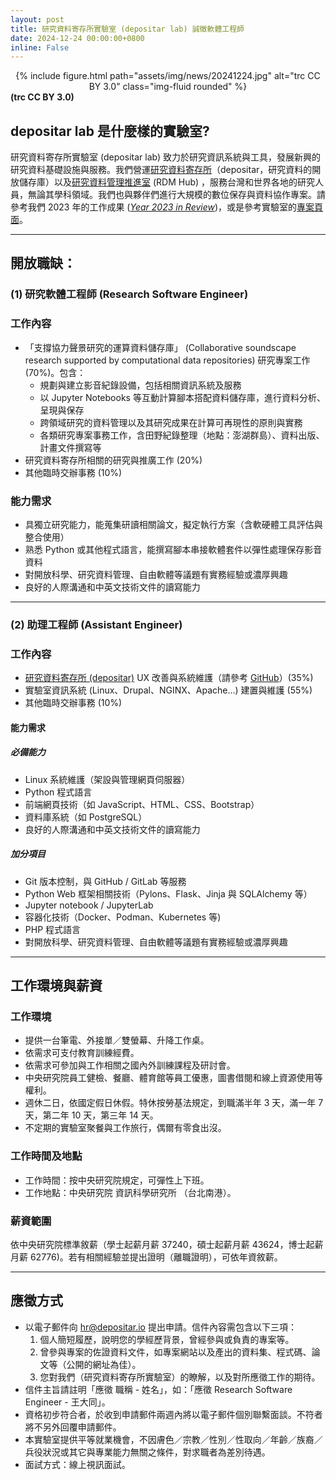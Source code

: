 ```yaml
---
layout: post
title: 研究資料寄存所實驗室 (depositar lab) 誠徵軟體工程師
date: 2024-12-24 00:00:00+0800
inline: False
---
```


<center>
<div class="row">
    <div class="col-sm mt-3 mt-md-0">
        {% include figure.html path="assets/img/news/20241224.jpg" alt="trc CC BY 3.0" class="img-fluid rounded" %}
    </div>
</div>
</center>
<div class="caption">
    <b>(trc CC BY 3.0)</b>
</div>


## depositar lab 是什麼樣的實驗室?

研究資料寄存所實驗室 (depositar lab) 致力於研究資訊系統與工具，發展新興的研究資料基礎設施與服務。我們營運[研究資料寄存所](https://data.depositar.io/)（depositar，研究資料的開放儲存庫）以及[研究資料管理推進室](https://data.depositar.io/) (RDM Hub) ，服務台灣和世界各地的研究人員，無論其學科領域。我們也與夥伴們進行大規模的數位保存與資料協作專案。請參考我們 2023 年的工作成果 (_[Year 2023 in Review](https://lab.depositar.io/zh-tw/news/240501_1/)_)，或是參考實驗室的[專案頁面](https://lab.depositar.io/zh-tw/projects/)。

---

## 開放職缺：

### (1) 研究軟體工程師  (Research Software Engineer)
### 工作內容

- 「支撐協力聲景研究的運算資料儲存庫」 (Collaborative soundscape research supported by computational data repositories) 研究專案工作 (70%)。包含：
    - 規劃與建立影音紀錄設備，包括相關資訊系統及服務
    - 以 Jupyter Notebooks 等互動計算腳本搭配資料儲存庫，進行資料分析、呈現與保存 
    - 跨領域研究的資料管理以及其研究成果在計算可再現性的原則與實務
    - 各類研究專案事務工作，含田野紀錄整理（地點：澎湖群島）、資料出版、計畫文件撰寫等
- 研究資料寄存所相關的研究與推廣工作 (20%)
- 其他臨時交辦事務 (10%)

### 能力需求

- 具獨立研究能力，能蒐集研讀相關論文，擬定執行方案（含軟硬體工具評估與整合使用）
- 熟悉 Python 或其他程式語言，能撰寫腳本串接軟體套件以彈性處理保存影音資料
- 對開放科學、研究資料管理、自由軟體等議題有實務經驗或濃厚興趣
- 良好的人際溝通和中英文技術文件的讀寫能力

---

### (2) 助理工程師 (Assistant Engineer)
### 工作內容
- [研究資料寄存所 (depositar)](https://data.depositar.io/) UX 改善與系統維護（請參考 [GitHub](https://github.com/depositar/)）(35%)
- 實驗室資訊系統 (Linux、Drupal、NGINX、Apache...) 建置與維護 (55%)
- 其他臨時交辦事務 (10%)

####  能力需求

##### 必備能力
- Linux 系統維護（架設與管理網頁伺服器）
- Python 程式語言
- 前端網頁技術（如 JavaScript、HTML、CSS、Bootstrap）
- 資料庫系統（如 PostgreSQL）
- 良好的人際溝通和中英文技術文件的讀寫能力

##### 加分項目
- Git 版本控制，與 GitHub / GitLab 等服務
- Python Web 框架相關技術（Pylons、Flask、Jinja 與 SQLAlchemy 等）
- Jupyter notebook / JupyterLab
- 容器化技術（Docker、Podman、Kubernetes 等)
- PHP 程式語言
- 對開放科學、研究資料管理、自由軟體等議題有實務經驗或濃厚興趣

---

## 工作環境與薪資

### 工作環境

* 提供一台筆電、外接單／雙螢幕、升降工作桌。
* 依需求可支付教育訓練經費。
* 依需求可參加與工作相關之國內外訓練課程及研討會。
* 中央研究院員工健檢、餐廳、體育館等員工優惠，圖書借閱和線上資源使用等權利。
* 週休二日，依國定假日休假。特休按勞基法規定，到職滿半年 3 天，滿一年 7 天，第二年 10 天，第三年 14 天。
* 不定期的實驗室聚餐與工作旅行，偶爾有零食出沒。


### 工作時間及地點
* 工作時間：按中央研究院規定，可彈性上下班。
* 工作地點：中央研究院 資訊科學研究所 （台北南港）。


### 薪資範圍
依中央研究院標準敘薪（學士起薪月薪 37240，碩士起薪月薪 43624，博士起薪月薪 62776)。若有相關經驗並提出證明（離職證明），可依年資敘薪。

---

## 應徵方式

- 以電子郵件向 [hr@depositar.io](mailto:hr@depositar.io) 提出申請。信件內容需包含以下三項：
    1. 個人簡短履歷，說明您的學經歷背景，曾經參與或負責的專案等。
    2. 曾參與專案的佐證資料文件，如專案網站以及產出的資料集、程式碼、論文等（公開的網址為佳）。
    3. 您對我們（研究資料寄存所實驗室）的瞭解，以及對所應徵工作的期待。
- 信件主旨請註明「應徵 職稱 - 姓名」，如：「應徵 Research Software Engineer  - 王大同」。
- 資格初步符合者，於收到申請郵件兩週內將以電子郵件個別聯繫面談。不符者將不另外回覆申請郵件。
- 本實驗室提供平等就業機會，不因膚色／宗教／性別／性取向／年齡／族裔／兵役狀況或其它與專業能力無關之條件，對求職者為差別待遇。
- 面試方式：線上視訊面試。
